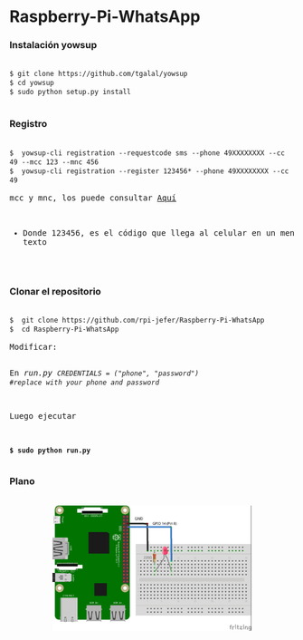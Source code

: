 # Raspberry-Pi-WhatsApp 
<h3>Instalación yowsup</h3>

<pre>
<code>
$ git clone https://github.com/tgalal/yowsup
$ cd yowsup
$ sudo python setup.py install
</code>
</pre>
<h3>Registro</h3>
<pre>
<code>
$  yowsup-cli registration --requestcode sms --phone 49XXXXXXXX --cc 49 --mcc 123 --mnc 456
$  yowsup-cli registration --register 123456* --phone 49XXXXXXXX --cc 49  
</code>
mcc y mnc, los puede consultar <a href="https://en.wikipedia.org/wiki/Mobile_country_code" target="_blank">Aquí</a>


* Donde 123456, es el código que llega  al celular en un mensaje de texto
</pre>

<h3>Clonar el repositorio</h3>
<pre>
<code>
$  git clone https://github.com/rpi-jefer/Raspberry-Pi-WhatsApp
$  cd Raspberry-Pi-WhatsApp
</code>
Modificar:

En <em>run.py</em>
<code><em>CREDENTIALS = ("phone", "password") #replace with your phone and password</em></code>

Luego ejecutar

<code><b>$ sudo python run.py</b></code>
</pre>

<h3>Plano</h3>
<br>
<div align="center">
  <img src="plano.jpg" width="70%">
</div>



<h3></h3>


